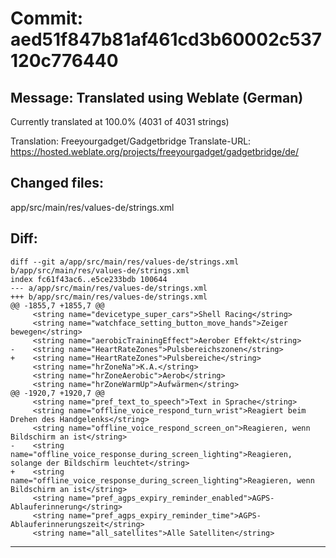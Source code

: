 # Commit: aed51f847b81af461cd3b60002c537120c776440
## Message: Translated using Weblate (German)

Currently translated at 100.0% (4031 of 4031 strings)

Translation: Freeyourgadget/Gadgetbridge
Translate-URL: https://hosted.weblate.org/projects/freeyourgadget/gadgetbridge/de/
## Changed files:
app/src/main/res/values-de/strings.xml

## Diff:
```
diff --git a/app/src/main/res/values-de/strings.xml b/app/src/main/res/values-de/strings.xml
index fc61f43ac6..e5ce233bdb 100644
--- a/app/src/main/res/values-de/strings.xml
+++ b/app/src/main/res/values-de/strings.xml
@@ -1855,7 +1855,7 @@
     <string name="devicetype_super_cars">Shell Racing</string>
     <string name="watchface_setting_button_move_hands">Zeiger bewegen</string>
     <string name="aerobicTrainingEffect">Aerober Effekt</string>
-    <string name="HeartRateZones">Pulsbereichszonen</string>
+    <string name="HeartRateZones">Pulsbereiche</string>
     <string name="hrZoneNa">K.A.</string>
     <string name="hrZoneAerobic">Aerob</string>
     <string name="hrZoneWarmUp">Aufwärmen</string>
@@ -1920,7 +1920,7 @@
     <string name="pref_text_to_speech">Text in Sprache</string>
     <string name="offline_voice_respond_turn_wrist">Reagiert beim Drehen des Handgelenks</string>
     <string name="offline_voice_respond_screen_on">Reagieren, wenn Bildschirm an ist</string>
-    <string name="offline_voice_response_during_screen_lighting">Reagieren, solange der Bildschirm leuchtet</string>
+    <string name="offline_voice_response_during_screen_lighting">Reagieren, wenn Bildschirm an ist</string>
     <string name="pref_agps_expiry_reminder_enabled">AGPS-Ablauferinnerung</string>
     <string name="pref_agps_expiry_reminder_time">AGPS-Ablauferinnerungszeit</string>
     <string name="all_satellites">Alle Satelliten</string>
```
-----------------------------------
